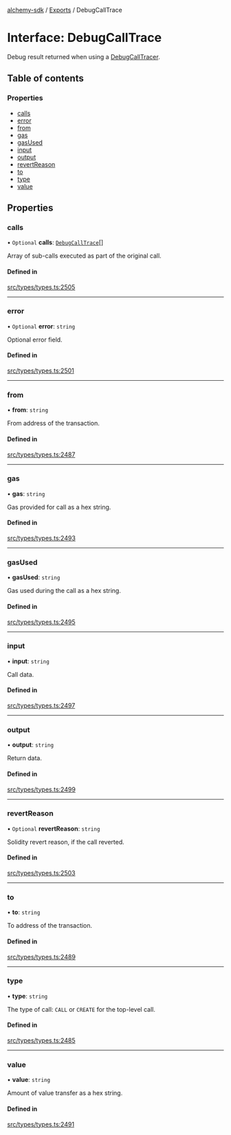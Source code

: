 [alchemy-sdk](../README.md) / [Exports](../modules.md) / DebugCallTrace

# Interface: DebugCallTrace

Debug result returned when using a [DebugCallTracer](DebugCallTracer.md).

## Table of contents

### Properties

- [calls](DebugCallTrace.md#calls)
- [error](DebugCallTrace.md#error)
- [from](DebugCallTrace.md#from)
- [gas](DebugCallTrace.md#gas)
- [gasUsed](DebugCallTrace.md#gasused)
- [input](DebugCallTrace.md#input)
- [output](DebugCallTrace.md#output)
- [revertReason](DebugCallTrace.md#revertreason)
- [to](DebugCallTrace.md#to)
- [type](DebugCallTrace.md#type)
- [value](DebugCallTrace.md#value)

## Properties

### calls

• `Optional` **calls**: [`DebugCallTrace`](DebugCallTrace.md)[]

Array of sub-calls executed as part of the original call.

#### Defined in

[src/types/types.ts:2505](https://github.com/alchemyplatform/alchemy-sdk-js/blob/5fad342/src/types/types.ts#L2505)

___

### error

• `Optional` **error**: `string`

Optional error field.

#### Defined in

[src/types/types.ts:2501](https://github.com/alchemyplatform/alchemy-sdk-js/blob/5fad342/src/types/types.ts#L2501)

___

### from

• **from**: `string`

From address of the transaction.

#### Defined in

[src/types/types.ts:2487](https://github.com/alchemyplatform/alchemy-sdk-js/blob/5fad342/src/types/types.ts#L2487)

___

### gas

• **gas**: `string`

Gas provided for call as a hex string.

#### Defined in

[src/types/types.ts:2493](https://github.com/alchemyplatform/alchemy-sdk-js/blob/5fad342/src/types/types.ts#L2493)

___

### gasUsed

• **gasUsed**: `string`

Gas used during the call as a hex string.

#### Defined in

[src/types/types.ts:2495](https://github.com/alchemyplatform/alchemy-sdk-js/blob/5fad342/src/types/types.ts#L2495)

___

### input

• **input**: `string`

Call data.

#### Defined in

[src/types/types.ts:2497](https://github.com/alchemyplatform/alchemy-sdk-js/blob/5fad342/src/types/types.ts#L2497)

___

### output

• **output**: `string`

Return data.

#### Defined in

[src/types/types.ts:2499](https://github.com/alchemyplatform/alchemy-sdk-js/blob/5fad342/src/types/types.ts#L2499)

___

### revertReason

• `Optional` **revertReason**: `string`

Solidity revert reason, if the call reverted.

#### Defined in

[src/types/types.ts:2503](https://github.com/alchemyplatform/alchemy-sdk-js/blob/5fad342/src/types/types.ts#L2503)

___

### to

• **to**: `string`

To address of the transaction.

#### Defined in

[src/types/types.ts:2489](https://github.com/alchemyplatform/alchemy-sdk-js/blob/5fad342/src/types/types.ts#L2489)

___

### type

• **type**: `string`

The type of call: `CALL` or `CREATE` for the top-level call.

#### Defined in

[src/types/types.ts:2485](https://github.com/alchemyplatform/alchemy-sdk-js/blob/5fad342/src/types/types.ts#L2485)

___

### value

• **value**: `string`

Amount of value transfer as a hex string.

#### Defined in

[src/types/types.ts:2491](https://github.com/alchemyplatform/alchemy-sdk-js/blob/5fad342/src/types/types.ts#L2491)
